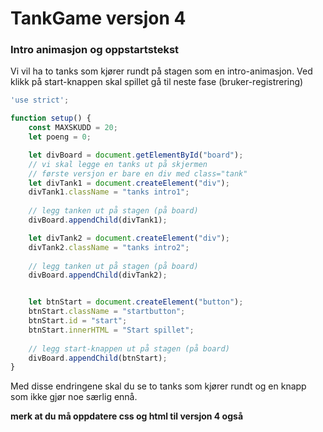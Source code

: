 # TankGame versjon 4

### Intro animasjon og oppstartstekst

Vi vil ha to tanks som kjører rundt på stagen som en intro-animasjon.
Ved klikk på start-knappen skal spillet gå til neste fase (bruker-registrering)

```js
'use strict';

function setup() {
    const MAXSKUDD = 20;
    let poeng = 0;

    let divBoard = document.getElementById("board");
    // vi skal legge en tanks ut på skjermen
    // første versjon er bare en div med class="tank"
    let divTank1 = document.createElement("div");
    divTank1.className = "tanks intro1";
  
    // legg tanken ut på stagen (på board)
    divBoard.appendChild(divTank1);  

    let divTank2 = document.createElement("div");
    divTank2.className = "tanks intro2";
  
    // legg tanken ut på stagen (på board)
    divBoard.appendChild(divTank2); 


    let btnStart = document.createElement("button");
    btnStart.className = "startbutton";
    btnStart.id = "start";
    btnStart.innerHTML = "Start spillet";
  
    // legg start-knappen ut på stagen (på board)
    divBoard.appendChild(btnStart); 
}
```

Med disse endringene skal du se to tanks som kjører rundt og en knapp som ikke gjør noe særlig ennå.

**merk at du må oppdatere css og html til versjon 4 også**